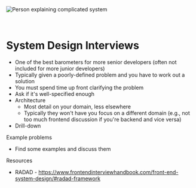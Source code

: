<img style="margin: 0 auto; max-width:20rem; margin-bottom: 2rem" alt="Person explaining complicated system" src="/system.svg" />

# System Design Interviews

- One of the best barometers for more senior developers (often not included for more junior developers)
- Typically given a poorly-defined problem and you have to work out a solution
- You must spend time up front clarifying the problem
- Ask if it's well-specified enough
- Architecture
  - Most detail on your domain, less elsewhere
  - Typically they won't have you focus on a different domain (e.g., not too much frontend discussion if you're backend and vice versa)
- Drill-down

Example problems

- Find some examples and discuss them

Resources

- RADAD - https://www.frontendinterviewhandbook.com/front-end-system-design/#radad-framework
